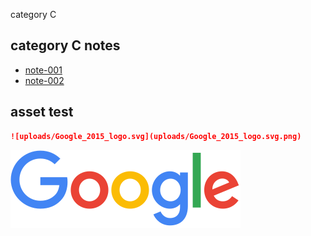 category C

## category C notes 


- [note-001](note-001.md)
- [note-002](note-006.md)

## asset test

```md
![uploads/Google_2015_logo.svg](uploads/Google_2015_logo.svg.png)
```

![uploads/Google_2015_logo.svg](uploads/Google_2015_logo.svg.png)

